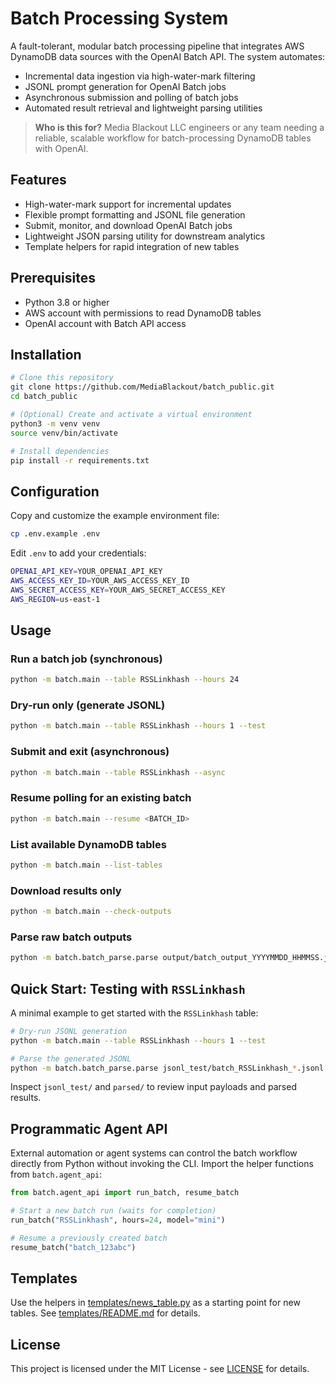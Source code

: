 # Batch Processing System

A fault-tolerant, modular batch processing pipeline that integrates AWS DynamoDB data sources with the OpenAI Batch API. The system automates:

- Incremental data ingestion via high-water-mark filtering
- JSONL prompt generation for OpenAI Batch jobs
- Asynchronous submission and polling of batch jobs
- Automated result retrieval and lightweight parsing utilities

> **Who is this for?** Media Blackout LLC engineers or any team needing a reliable, scalable workflow for batch-processing DynamoDB tables with OpenAI.

## Features

- High-water-mark support for incremental updates
- Flexible prompt formatting and JSONL file generation
- Submit, monitor, and download OpenAI Batch jobs
- Lightweight JSON parsing utility for downstream analytics
- Template helpers for rapid integration of new tables

## Prerequisites

- Python 3.8 or higher
- AWS account with permissions to read DynamoDB tables
- OpenAI account with Batch API access

## Installation

```bash
# Clone this repository
git clone https://github.com/MediaBlackout/batch_public.git
cd batch_public

# (Optional) Create and activate a virtual environment
python3 -m venv venv
source venv/bin/activate

# Install dependencies
pip install -r requirements.txt
```

## Configuration

Copy and customize the example environment file:

```bash
cp .env.example .env
```

Edit `.env` to add your credentials:

```bash
OPENAI_API_KEY=YOUR_OPENAI_API_KEY
AWS_ACCESS_KEY_ID=YOUR_AWS_ACCESS_KEY_ID
AWS_SECRET_ACCESS_KEY=YOUR_AWS_SECRET_ACCESS_KEY
AWS_REGION=us-east-1
```

## Usage

### Run a batch job (synchronous)

```bash
python -m batch.main --table RSSLinkhash --hours 24
```

### Dry-run only (generate JSONL)

```bash
python -m batch.main --table RSSLinkhash --hours 1 --test
```

### Submit and exit (asynchronous)

```bash
python -m batch.main --table RSSLinkhash --async
```

### Resume polling for an existing batch

```bash
python -m batch.main --resume <BATCH_ID>
```

### List available DynamoDB tables

```bash
python -m batch.main --list-tables
```

### Download results only

```bash
python -m batch.main --check-outputs
```

### Parse raw batch outputs

```bash
python -m batch.batch_parse.parse output/batch_output_YYYYMMDD_HHMMSS.jsonl -o parsed/results.json
```

## Quick Start: Testing with `RSSLinkhash`

A minimal example to get started with the `RSSLinkhash` table:

```bash
# Dry-run JSONL generation
python -m batch.main --table RSSLinkhash --hours 1 --test

# Parse the generated JSONL
python -m batch.batch_parse.parse jsonl_test/batch_RSSLinkhash_*.jsonl -o parsed/rsslinkhash_test.json
```

Inspect `jsonl_test/` and `parsed/` to review input payloads and parsed results.

## Programmatic Agent API

External automation or agent systems can control the batch workflow directly
from Python without invoking the CLI. Import the helper functions from
`batch.agent_api`:

```python
from batch.agent_api import run_batch, resume_batch

# Start a new batch run (waits for completion)
run_batch("RSSLinkhash", hours=24, model="mini")

# Resume a previously created batch
resume_batch("batch_123abc")
```

## Templates

Use the helpers in [templates/news_table.py](templates/news_table.py) as a starting point for new tables. See [templates/README.md](templates/README.md) for details.

## License

This project is licensed under the MIT License - see [LICENSE](LICENSE) for details.
